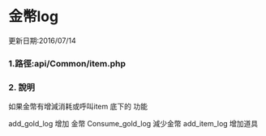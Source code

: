 # 金幣log


更新日期:2016/07/14


### 1.路徑:api/Common/item.php 　

### 2. 說明

如果金幣有增減消耗或呼叫item 底下的 功能

add_gold_log   增加 金幣
Consume_gold_log  減少金幣
add_item_log   增加道具

